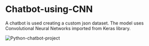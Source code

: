 # Chatbot-using-CNN

A chatbot is used creating a custom json dataset.
The model uses Convolutional Neural Networks imported from Keras library.

![Python-chatbot-project](https://user-images.githubusercontent.com/21691179/113332156-6cc64a80-92e6-11eb-8f38-adc164c4ef3c.gif)

